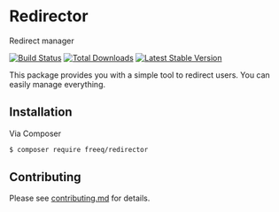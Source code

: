 # Redirector
Redirect manager

[![Build Status](https://travis-ci.org/patrykwozinski/redirector.png?branch=master)](https://travis-ci.org/patrykwozinski/redirector)
[![Total Downloads](https://poser.pugx.org/freeq/redirector/downloads?format=flat-square)](https://packagist.org/packages/freeq/redirector)
[![Latest Stable Version](https://poser.pugx.org/freeq/redirector/v/stable?format=flat-square)](https://packagist.org/packages/freeq/redirector)

This package provides you with a simple tool to redirect users. You can easily manage everything.

## Installation

Via Composer

```bash
$ composer require freeq/redirector
```

## Contributing

Please see [contributing.md](contributing.md) for details.